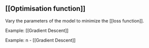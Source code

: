## [[Optimisation function]]

Vary the parameters of the model to minimize the [[loss function]].

Example: [[Gradient Descent]]

Example: n - [[Gradient Descent]]